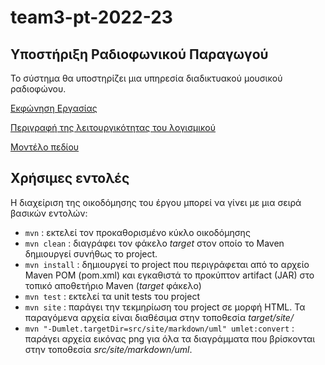 # team3-pt-2022-23

## Υποστήριξη Ραδιοφωνικού Παραγωγού

Το σύστημα θα υποστηρίζει μια υπηρεσία διαδικτυακού μουσικού ραδιοφώνου.

[Εκφώνηση Εργασίας](docs/markdown/ekfonisi.md)

[Περιγραφή της λειτουργικότητας του λογισμικού](docs/markdown/leitourgies.md)

[Μοντέλο πεδίου](docs/images/uml_project.png)


## Χρήσιμες εντολές

Η διαχείριση της οικοδόμησης του έργου μπορεί να γίνει με μια σειρά βασικών εντολών:
- ```mvn``` : εκτελεί τον προκαθορισμένο κύκλο οικοδόμησης
- ```mvn clean``` : διαγράφει τον φάκελο *target* στον οποίο το Maven δημιουργεί συνήθως το project.
- ```mvn install``` : δημιουργεί το project που περιγράφεται από το αρχείο Maven POM (pom.xml) και εγκαθιστά το προκύπτον artifact (JAR) στο τοπικό αποθετήριο Maven (*target* φάκελο)
- ```mvn test``` : εκτελεί τα unit tests του project
- ```mvn site``` : παράγει την τεκμηρίωση του project σε μορφή HTML. Τα παραγόμενα αρχεία είναι διαθέσιμα στην τοποθεσία *target/site/*
- ```mvn "-Dumlet.targetDir=src/site/markdown/uml" umlet:convert``` : παράγει αρχεία εικόνας png για όλα τα διαγράμματα που βρίσκονται στην τοποθεσία *src/site/markdown/uml*. 